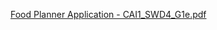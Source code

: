 [Food Planner Application - CAI1_SWD4_G1e.pdf](https://github.com/user-attachments/files/17878710/Food.Planner.Application.-.CAI1_SWD4_G1e.pdf)
